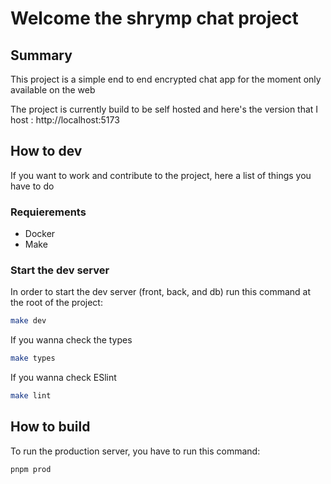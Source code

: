 # Welcome the shrymp chat project

## Summary
This project is a simple end to end encrypted chat app for the moment only available on the web

The project is currently build to be self hosted and here's the version that I host : http://localhost:5173

## How to dev 

If you want to work and contribute to the project, here a list of things you have to do

### Requierements
- Docker
- Make 

### Start the dev server
In order to start the dev server (front, back, and db) run this command at the root of the project:
```bash
make dev
```
If you wanna check the types 
```bash
make types
```

If you wanna check ESlint
```bash
make lint
```

## How to build 
To run the production server, you have to run this command:
```bash
pnpm prod 
```

